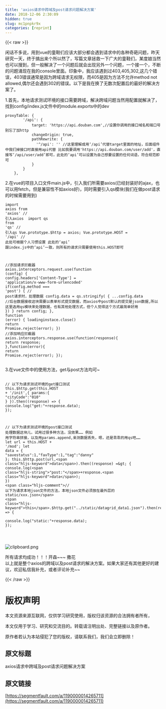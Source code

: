 ```yaml
---
title: 'axios请求中跨域及post请求问题解决方案' 
date: 2018-12-06 2:30:09
hidden: true
slug: mc1pnpkr9x
categories: [reprint]
---
```


{{< raw >}}

                    
<p>闲话不多说，用到vue的童鞋们应该大部分都会遇到请求中的各种奇葩问题，昨天研究一天，终于搞出来个所以然了，写篇文章拯救一下广大的童鞋们，某度娘当然也可以搜到，但一般解决了一个问题后就会出现另外一个问题，一个接一个，不断的问题涌现在我的console里面。印象中，我应该遇到过403,405,302,这几个错误，403错误通常是因为跨域请求无权限，而405是因为方法不允许method not allowed,偶尔还会遇到302的错误。以下是我在换了无数次配置后的最好的解决方案了。</p>
<p>1.首先，本地请求测试环境的接口需要跨域，解决跨域问题当然用配置就解决了，找到config/index.js文件中的module.exports中的dev</p>
<div class="widget-codetool" style="display:none;">
      <div class="widget-codetool--inner">
      <span class="selectCode code-tool" data-toggle="tooltip" data-placement="top" title="" data-original-title="全选"></span>
      <span type="button" class="copyCode code-tool" data-toggle="tooltip" data-placement="top" data-clipboard-text="proxyTable: {
        '/api': {
            target: 'https://api.douban.com',//设置你调用的接口域名和端口号 别忘了加http
            changeOrigin: true,
            pathRewrite: {
              '^/api': '' //这里理解成用‘/api’代替target里面的地址，后面组件中我们掉接口时直接用api代替 比如我要调用'https://api.douban.com/user/add'，直接写‘/api/user/add’即可，此处的‘api’可以设置为自己想要设置的任何词语，符合规范即可
            }
        }
    },
" title="" data-original-title="复制"></span>
      <span type="button" class="saveToNote code-tool" data-toggle="tooltip" data-placement="top" title="" data-original-title="放进笔记"></span>
      </div>
      </div><pre class="hljs awk"><code>proxyTable: {
        <span class="hljs-string">'/api'</span>: {
            target: <span class="hljs-string">'https://api.douban.com'</span>,<span class="hljs-regexp">//</span>设置你调用的接口域名和端口号 别忘了加http
            changeOrigin: true,
            pathRewrite: {
              <span class="hljs-string">'^/api'</span>: <span class="hljs-string">''</span> <span class="hljs-regexp">//</span>这里理解成用‘<span class="hljs-regexp">/api’代替target里面的地址，后面组件中我们掉接口时直接用api代替 比如我要调用'https:/</span><span class="hljs-regexp">/api.douban.com/u</span>ser<span class="hljs-regexp">/add'，直接写‘/</span>api<span class="hljs-regexp">/user/</span>add’即可，此处的‘api’可以设置为自己想要设置的任何词语，符合规范即可
            }
        }
    },
</code></pre>
<p>2.在vue的项目入口文件main.js中，引入我们所需要axios(已经封装好的ajax，也可以用fetch，但是兼容性不如axios好)，同时需要引入qs模块(我们在做post请求的时候需要用到)</p>
<div class="widget-codetool" style="display:none;">
      <div class="widget-codetool--inner">
      <span class="selectCode code-tool" data-toggle="tooltip" data-placement="top" title="" data-original-title="全选"></span>
      <span type="button" class="copyCode code-tool" data-toggle="tooltip" data-placement="top" data-clipboard-text="import axios from 'axios' // 引入axios 
import qs from 'qs' // 引入qs
Vue.prototype.$http = axios;
Vue.prototype.HOST = '/api' // 此处可根据个人习惯设置 此处的‘api’ 跟index.js中的‘api’一致，则所有的请求只需要使用this.HOST即可

//添加请求拦截器
axios.interceptors.request.use(function (config) {
  config.headers['Content-Type'] = 'application/x-www-form-urlencoded'
  if(config.method === 'post') { // post请求时，处理数据
      config.data = qs.stringify( {
          ...config.data //后台数据接收这块需要以表单形式提交数据，而axios中post默认的提交是json数据,所以这里选用qs模块来处理数据，也有其他处理方式，但个人觉得这个方式最简单好用
      })
  } 
  return config;
}, function (error) {
  loadinginstace.close()
  return Promise.reject(error);
})
//添加响应拦截器
axios.interceptors.response.use(function(response){
  return response;
},function(error){
 return Promise.reject(error);
});
" title="" data-original-title="复制"></span>
      <span type="button" class="saveToNote code-tool" data-toggle="tooltip" data-placement="top" title="" data-original-title="放进笔记"></span>
      </div>
      </div><pre class="hljs javascript"><code><span class="hljs-keyword">import</span> axios <span class="hljs-keyword">from</span> <span class="hljs-string">'axios'</span> <span class="hljs-comment">// 引入axios </span>
<span class="hljs-keyword">import</span> qs <span class="hljs-keyword">from</span> <span class="hljs-string">'qs'</span> <span class="hljs-comment">// 引入qs</span>
Vue.prototype.$http = axios;
Vue.prototype.HOST = <span class="hljs-string">'/api'</span> <span class="hljs-comment">// 此处可根据个人习惯设置 此处的‘api’ 跟index.js中的‘api’一致，则所有的请求只需要使用this.HOST即可</span>

<span class="hljs-comment">//添加请求拦截器</span>
axios.interceptors.request.use(<span class="hljs-function"><span class="hljs-keyword">function</span> (<span class="hljs-params">config</span>) </span>{
  config.headers[<span class="hljs-string">'Content-Type'</span>] = <span class="hljs-string">'application/x-www-form-urlencoded'</span>
  <span class="hljs-keyword">if</span>(config.method === <span class="hljs-string">'post'</span>) { <span class="hljs-comment">// post请求时，处理数据</span>
      config.data = qs.stringify( {
          ...config.data <span class="hljs-comment">//后台数据接收这块需要以表单形式提交数据，而axios中post默认的提交是json数据,所以这里选用qs模块来处理数据，也有其他处理方式，但个人觉得这个方式最简单好用</span>
      })
  } 
  <span class="hljs-keyword">return</span> config;
}, <span class="hljs-function"><span class="hljs-keyword">function</span> (<span class="hljs-params">error</span>) </span>{
  loadinginstace.close()
  <span class="hljs-keyword">return</span> <span class="hljs-built_in">Promise</span>.reject(error);
})
<span class="hljs-comment">//添加响应拦截器</span>
axios.interceptors.response.use(<span class="hljs-function"><span class="hljs-keyword">function</span>(<span class="hljs-params">response</span>)</span>{
  <span class="hljs-keyword">return</span> response;
},<span class="hljs-function"><span class="hljs-keyword">function</span>(<span class="hljs-params">error</span>)</span>{
 <span class="hljs-keyword">return</span> <span class="hljs-built_in">Promise</span>.reject(error);
});
</code></pre>
<p>3.在vue文件中的使用方法，get与post方法均可~</p>
<div class="widget-codetool" style="display:none;">
      <div class="widget-codetool--inner">
      <span class="selectCode code-tool" data-toggle="tooltip" data-placement="top" title="" data-original-title="全选"></span>
      <span type="button" class="copyCode code-tool" data-toggle="tooltip" data-placement="top" data-clipboard-text="  // 以下为请求测试环境的get接口测试
  this.$http.get(this.HOST + '/init',{
    params:{
      &quot;cityCode&quot;:&quot;010&quot;
    }
  }).then((response) => {
    console.log(&quot;get:&quot;+response.data);
  });

  // 以下为请求测试环境的post接口测试 处理数据这块儿，试用过很多种方法，没效果…… 例如 用字符串拼接，以及用params.append,亲测数据丢失，嗯，还是乖乖的用qs吧……
  let url = this.HOST + '/mod';
  let data = {
    &quot;savestatus&quot;:1,&quot;favType&quot;:1,&quot;tag&quot;:&quot;danny&quot;
  };
  this.$http.post(url,data).then((response) => {
      console.log(&quot;post:&quot;+response.data);
  })
  // 以下为请求本地json文件的方法，本地json文件必须放在最外层的static/xxx.json
  this.$http.get(&quot;../static/datagrid_data1.json&quot;).then(response => {  
    console.log(&quot;static:&quot;+response.data); 
  }); 

" title="" data-original-title="复制"></span>
      <span type="button" class="saveToNote code-tool" data-toggle="tooltip" data-placement="top" title="" data-original-title="放进笔记"></span>
      </div>
      </div><pre class="hljs kotlin"><code>  <span class="hljs-comment">// 以下为请求测试环境的get接口测试</span>
  <span class="hljs-keyword">this</span>.$http.<span class="hljs-keyword">get</span>(<span class="hljs-keyword">this</span>.HOST + <span class="hljs-string">'/init'</span>,{
    params:{
      <span class="hljs-string">"cityCode"</span>:<span class="hljs-string">"010"</span>
    }
  }).then((response) =&gt; {
    console.log(<span class="hljs-string">"get:"</span>+response.<span class="hljs-keyword">data</span>);
  });

  <span class="hljs-comment">// 以下为请求测试环境的post接口测试 处理数据这块儿，试用过很多种方法，没效果…… 例如 用字符串拼接，以及用params.append,亲测数据丢失，嗯，还是乖乖的用qs吧……</span>
  let url = <span class="hljs-keyword">this</span>.HOST + <span class="hljs-string">'/mod'</span>;
  let <span class="hljs-keyword">data</span> = {
    <span class="hljs-string">"savestatus"</span>:<span class="hljs-number">1</span>,<span class="hljs-string">"favType"</span>:<span class="hljs-number">1</span>,<span class="hljs-string">"tag"</span>:<span class="hljs-string">"danny"</span>
  };
  <span class="hljs-keyword">this</span>.$http.post(url,<span class="hljs-keyword">data</span>).then((response) =&gt; {
      console.log(<span class="hljs-string">"post:"</span>+response.<span class="hljs-keyword">data</span>);
  })
  <span class="hljs-comment">// 以下为请求本地json文件的方法，本地json文件必须放在最外层的static/xxx.json</span>
  <span class="hljs-keyword">this</span>.$http.<span class="hljs-keyword">get</span>(<span class="hljs-string">"../static/datagrid_data1.json"</span>).then(response =&gt; {  
    console.log(<span class="hljs-string">"static:"</span>+response.<span class="hljs-keyword">data</span>); 
  }); 

</code></pre>
<p><span class="img-wrap"><img data-src="/img/bV7085?w=638&amp;h=92" src="https://static.alili.tech/img/bV7085?w=638&amp;h=92" alt="clipboard.png" title="clipboard.png" style="cursor: pointer; display: inline;"></span></p>
<p>所有请求均成功！！！开森~~~ 撒花<br>以上就是整个axios的跨域以及post请求的解决方案。如果大家还有其他更好的建议，欢迎私信我补充，或者评论补充~~</p>

                
{{< /raw >}}

# 版权声明
本文资源来源互联网，仅供学习研究使用，版权归该资源的合法拥有者所有，

本文仅用于学习、研究和交流目的。转载请注明出处、完整链接以及原作者。

原作者若认为本站侵犯了您的版权，请联系我们，我们会立即删除！

## 原文标题
axios请求中跨域及post请求问题解决方案

## 原文链接
[https://segmentfault.com/a/1190000014265711](https://segmentfault.com/a/1190000014265711)

